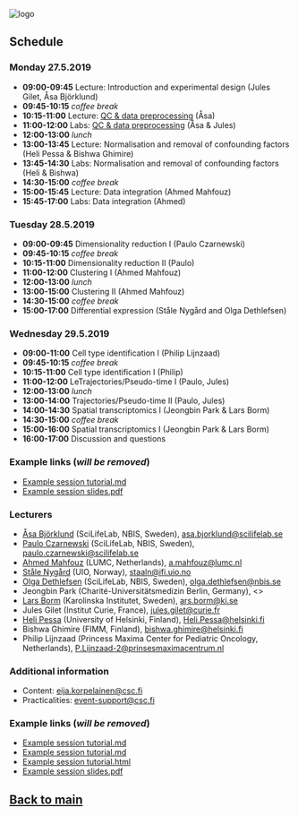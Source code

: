 ![logo](logos/excelerate.png)

## Schedule

### Monday 27.5.2019
- **09:00-09:45**	Lecture: Introduction and experimental design (Jules Gilet, Åsa Björklund)
- **09:45-10:15** _coffee break_
- **10:15-11:00** Lecture: [QC \& data preprocessing](session-qc/scRNAseq_QC_Asa_Bjorklund_2019.pdf) (Åsa)
- **11:00-12:00** Labs: [QC \& data preprocessing](session-qc/Quality_control.md) (Åsa & Jules)
- **12:00-13:00** _lunch_
- **13:00-13:45** Lecture: Normalisation and removal of confounding factors (Heli Pessa  & Bishwa Ghimire)
- **13:45-14:30** Labs: Normalisation and removal of confounding factors (Heli & Bishwa)
- **14:30-15:00** _coffee break_
- **15:00-15:45** Lecture: Data integration (Ahmed Mahfouz)
- **15:45-17:00** Labs: Data integration (Ahmed)

### Tuesday 28.5.2019
- **09:00-09:45**	Dimensionality reduction I (Paulo Czarnewski)
- **09:45-10:15** _coffee break_
- **10:15-11:00**	Dimensionality reduction II (Paulo)
- **11:00-12:00**	Clustering I (Ahmed Mahfouz)
- **12:00-13:00** _lunch_
- **13:00-15:00** Clustering II (Ahmed Mahfouz)
- **14:30-15:00** _coffee break_
- **15:00-17:00**	 Differential expression (Ståle Nygård and Olga Dethlefsen)

### Wednesday 29.5.2019
- **09:00-11:00**	Cell type identification I (Philip Lijnzaad)
- **09:45-10:15** _coffee break_
- **10:15-11:00**	Cell type identification I (Philip)
- **11:00-12:00**	LeTrajectories/Pseudo-time I (Paulo, Jules)
- **12:00-13:00** _lunch_
- **13:00-14:00**	Trajectories/Pseudo-time II (Paulo, Jules)
- **14:00-14:30**	Spatial transcriptomics I (Jeongbin Park \& Lars Borm)
- **14:30-15:00** _coffee break_
- **15:00-16:00**	Spatial transcriptomics I (Jeongbin Park \& Lars Borm)
- **16:00-17:00** Discussion and questions

### Example links (_will be removed_)
- [Example session tutorial.md](session-example/session-example.md)
- [Example session slides.pdf](session-example/session-example.pdf)

### Lecturers
- [Åsa Björklund](https://nbis.se/about/staff/asa-bjorklund/) (SciLifeLab, NBIS, Sweden), <asa.bjorklund@scilifelab.se>
- [Paulo Czarnewski](https://nbis.se/about/staff/paulo-czarnewski/) (SciLifeLab, NBIS, Sweden), <paulo.czarnewski@scilifelab.se>
- [Ahmed Mahfouz](https://www.lumc.nl/org/radiologie/medewerkers/1201110201322222) (LUMC, Netherlands), <a.mahfouz@lumc.nl>
- [Ståle Nygård](https://www.mn.uio.no/ifi/english/people/aca/staaln/) (UIO, Norway), <staaln@ifi.uio.no>
- [Olga Dethlefsen](https://nbis.se/about/staff/olga-dethlefsen/) (SciLifeLab, NBIS, Sweden), <olga.dethlefsen@nbis.se>
- Jeongbin Park (Charité-Universitätsmedizin Berlin, Germany), <>
- [Lars Borm](https://ki.se/en/people/larbor) (Karolinska Institutet, Sweden), <ars.borm@ki.se>
- Jules Gilet (Institut Curie, France), <jules.gilet@curie.fr>
- [Heli Pessa](https://tuhat.helsinki.fi/portal/en/persons/heli-pessa(1c5905eb-fc9c-4b2e-9a9a-3dacc88c9943).html) (University of Helsinki, Finland), <Heli.Pessa@helsinki.fi>
- Bishwa Ghimire (FIMM, Finland), <bishwa.ghimire@helsinki.fi>
- Philip Lijnzaad (Princess Maxima Center for Pediatric Oncology, Netherlands), <P.Lijnzaad-2@prinsesmaximacentrum.nl>

### Additional information
- Content: eija.korpelainen@csc.fi
- Practicalities: event-support@csc.fi

### Example links (_will be removed_)
- [Example session tutorial.md](session-example/session-example.md)
- [Example session tutorial.md](session-de/session-de-methods.md)
- [Example session tutorial.html](session-de/session-de-methods.html)
- [Example session slides.pdf](session-example/session-example.pdf)

## [Back to main](README.md)
